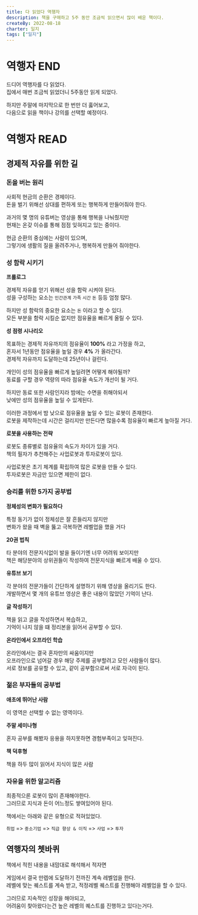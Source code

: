 ```yaml
---
title: 다 읽었다 역행자
description: 책을 구매하고 5주 동안 조금씩 읽으면서 많이 배운 책이다.
createBy: 2022-08-18
charter: 일지
tags: ["일지"]
---
```


# 역행자 END

드디어 역행자를 다 읽었다.  
집에서 매번 조금씩 읽었더니 5주동안 읽게 되었다.

하지만 주말에 마지막으로 한 번만 더 훓어보고,  
다음으로 읽을 책이나 강의를 선택할 예정이다.

# 역행자 READ

## 경제적 자유를 위한 길

### 돈을 버는 원리

사회적 현금의 순환은 경제이다.  
돈을 벌기 위해선 상대를 편하게 또는 행복하게 만들어줘야 한다.

과거의 몇 명의 유튜버는 영상을 통해 행복을 나눠줬지만  
현재는 온갖 이슈를 통해 점점 잊혀지고 있는 중이다.

현금 순환의 중심에는 사람이 있으며,  
그렇기에 생활의 질을 올려주거나, 행복하게 만들어 줘야한다.

### 성 함락 시키기

**프롤로그**

경제적 자유를 얻기 위해선 성을 함락 시켜야 된다.  
성을 구성하는 요소는 `인간관계` `가족` `시간` `돈` 등등 엄청 많다.

하지만 성 함락의 중요한 요소는 `돈` 이라고 할 수 있다.  
모든 부분을 함락 시킬순 없지만 점유율을 빠르게 올릴 수 있다.

**성 점령 시나리오**

목표하는 경제적 자유까지의 점유율이 **100%** 라고 가정을 하고,  
혼자서 1년동안 점유율을 높일 경우 **4%** 가 올라간다.  
경제적 자유까지 도달하는데 25년이나 걸린다.

개인이 성의 점유율을 빠르게 높일려면 어떻게 해야될까?  
동료를 구할 경우 역량의 따라 점유율 속도가 개선이 될 거다.

하지만 동료 또한 사람인지라 밤에는 수면을 취해야되서  
낮에만 성의 점유율을 높일 수 있게된다.

이러한 과정에서 밤 낮으로 점유율을 높일 수 있는 로봇이 존재한다.  
로봇을 제작하는데 시간은 걸리지만 만든다면 많을수록 점유율이 빠르게 높아질 거다.

**로봇을 사용하는 전략**

로봇도 종류별로 점유율의 속도가 차이가 있을 거다.  
책의 필자가 추천해주는 사업로봇과 투자로봇이 있다.

사업로봇은 초기 체계를 확립하여 많은 로봇을 만들 수 있다.  
투자로봇은 자금만 있으면 제한이 없다.

### 승리를 위한 5가지 공부법

**정체성의 변화가 필요하다**

특정 동기가 없이 정체성은 잘 흔들리지 않지만  
변화가 왔을 때 벽을 뚫고 극복하면 레벨업을 했을 거다

**20권 법칙**

타 분야의 전문지식없이 발을 들이기엔 너무 어려워 보이지만  
책은 해당분야의 상위권들이 작성하여 전문지식을 빠르게 배울 수 있다.

**유튜브 보기**

각 분야의 전문가들이 간단하게 설명하기 위해 영상을 올리기도 한다.  
개발하면서 몇 개의 유튜브 영상은 좋은 내용이 많았던 기억이 난다.

**글 작성하기**

책을 읽고 글을 작성하면서 복습하고,  
기억이 나지 않을 떄 정리본을 읽어서 공부할 수 있다.

**온라인에서 오프라인 학습**

온라인에서는 결국 혼자만의 싸움이지만  
오프라인으로 넘어갈 경우 해당 주제를 공부할려고 모인 사람들이 많다.  
서로 정보를 공유할 수 있고, 같이 공부함으로써 서로 자극이 된다.

### 젊은 부자들의 공부법

**애초에 뛰어난 사람**

이 영역은 선택할 수 없는 영역이다.

**주말 세미나형**

혼자 공부를 해봤자 응용을 하지못하면 경험부족이고 잊혀진다.

**책 덕후형**

책을 하두 많이 읽어서 지식이 많은 사람

### 자유을 위한 알고리즘

최종적으론 로봇이 많이 존재해야한다.  
그러므로 지식과 돈이 어느정도 쌓여있어야 된다.

책에서는 아래와 같은 유형으로 적혀있었다.

`취업` => `중소기업` => `직급 향상 & 이직` => `사업` => `투자`

## 역행자의 쳇바퀴

책에서 적힌 내용을 내맘대로 해석해서 적자면

게임에서 결국 만렙에 도달하기 전까진 계속 레벨업을 한다.  
레벨에 맞는 퀘스트를 계속 받고, 적정레벨 퀘스트를 진행해야 레벨업을 할 수 있다.

그러므로 지속적인 성장을 해야되고,  
어려움이 찾아왔다는건 높은 레벨의 퀘스트를 진행하고 있다는거다.
